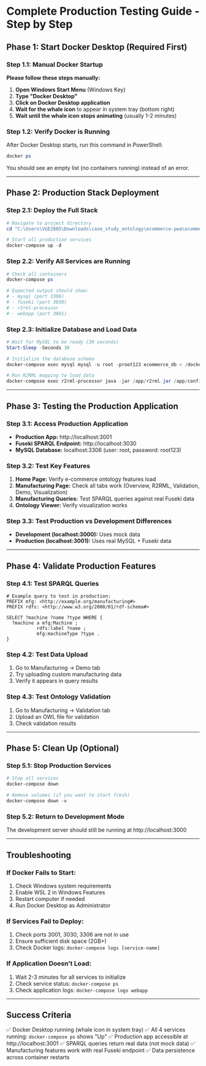# Complete Production Testing Guide - Step by Step

## Phase 1: Start Docker Desktop (Required First)

### Step 1.1: Manual Docker Startup
**Please follow these steps manually:**

1. **Open Windows Start Menu** (Windows Key)
2. **Type "Docker Desktop"** 
3. **Click on Docker Desktop application**
4. **Wait for the whale icon** to appear in system tray (bottom right)
5. **Wait until the whale icon stops animating** (usually 1-2 minutes)

### Step 1.2: Verify Docker is Running
After Docker Desktop starts, run this command in PowerShell:
```powershell
docker ps
```
You should see an empty list (no containers running) instead of an error.

---

## Phase 2: Production Stack Deployment

### Step 2.1: Deploy the Full Stack
```powershell
# Navigate to project directory
cd "C:\Users\VGE2885\Downloads\case_study_ontology\ecommerce-pwa\ecommerce-ontology-web"

# Start all production services
docker-compose up -d
```

### Step 2.2: Verify All Services are Running
```powershell
# Check all containers
docker-compose ps

# Expected output should show:
# - mysql (port 3306)
# - fuseki (port 3030) 
# - r2rml-processor
# - webapp (port 3001)
```

### Step 2.3: Initialize Database and Load Data
```powershell
# Wait for MySQL to be ready (30 seconds)
Start-Sleep -Seconds 30

# Initialize the database schema
docker-compose exec mysql mysql -u root -proot123 ecommerce_db < /docker-entrypoint-initdb.d/schema.sql

# Run R2RML mapping to load data
docker-compose exec r2rml-processor java -jar /app/r2rml.jar /app/config/mapping.ttl
```

---

## Phase 3: Testing the Production Application

### Step 3.1: Access Production Application
- **Production App:** http://localhost:3001
- **Fuseki SPARQL Endpoint:** http://localhost:3030
- **MySQL Database:** localhost:3306 (user: root, password: root123)

### Step 3.2: Test Key Features
1. **Home Page:** Verify e-commerce ontology features load
2. **Manufacturing Page:** Check all tabs work (Overview, R2RML, Validation, Demo, Visualization)
3. **Manufacturing Queries:** Test SPARQL queries against real Fuseki data
4. **Ontology Viewer:** Verify visualization works

### Step 3.3: Test Production vs Development Differences
- **Development (localhost:3000):** Uses mock data
- **Production (localhost:3001):** Uses real MySQL + Fuseki data

---

## Phase 4: Validate Production Features

### Step 4.1: Test SPARQL Queries
```sparql
# Example query to test in production:
PREFIX mfg: <http://example.org/manufacturing#>
PREFIX rdfs: <http://www.w3.org/2000/01/rdf-schema#>

SELECT ?machine ?name ?type WHERE {
  ?machine a mfg:Machine ;
           rdfs:label ?name ;
           mfg:machineType ?type .
}
```

### Step 4.2: Test Data Upload
1. Go to Manufacturing → Demo tab
2. Try uploading custom manufacturing data
3. Verify it appears in query results

### Step 4.3: Test Ontology Validation
1. Go to Manufacturing → Validation tab
2. Upload an OWL file for validation
3. Check validation results

---

## Phase 5: Clean Up (Optional)

### Step 5.1: Stop Production Services
```powershell
# Stop all services
docker-compose down

# Remove volumes (if you want to start fresh)
docker-compose down -v
```

### Step 5.2: Return to Development Mode
The development server should still be running at http://localhost:3000

---

## Troubleshooting

### If Docker Fails to Start:
1. Check Windows system requirements
2. Enable WSL 2 in Windows Features
3. Restart computer if needed
4. Run Docker Desktop as Administrator

### If Services Fail to Deploy:
1. Check ports 3001, 3030, 3306 are not in use
2. Ensure sufficient disk space (2GB+)
3. Check Docker logs: `docker-compose logs [service-name]`

### If Application Doesn't Load:
1. Wait 2-3 minutes for all services to initialize
2. Check service status: `docker-compose ps`
3. Check application logs: `docker-compose logs webapp`

---

## Success Criteria

✅ Docker Desktop running (whale icon in system tray)
✅ All 4 services running: `docker-compose ps` shows "Up"
✅ Production app accessible at http://localhost:3001
✅ SPARQL queries return real data (not mock data)
✅ Manufacturing features work with real Fuseki endpoint
✅ Data persistence across container restarts
